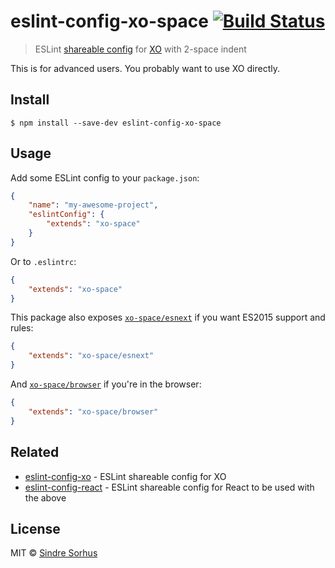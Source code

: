# eslint-config-xo-space [![Build Status](https://travis-ci.org/sindresorhus/eslint-config-xo-space.svg?branch=master)](https://travis-ci.org/sindresorhus/eslint-config-xo-space)

> ESLint [shareable config](http://eslint.org/docs/developer-guide/shareable-configs.html) for [XO](https://github.com/sindresorhus/xo) with 2-space indent

This is for advanced users. You probably want to use XO directly.


## Install

```
$ npm install --save-dev eslint-config-xo-space
```


## Usage

Add some ESLint config to your `package.json`:

```json
{
	"name": "my-awesome-project",
	"eslintConfig": {
		"extends": "xo-space"
	}
}
```

Or to `.eslintrc`:

```json
{
	"extends": "xo-space"
}
```

This package also exposes [`xo-space/esnext`](esnext.js) if you want ES2015 support and rules:

```json
{
	"extends": "xo-space/esnext"
}
```

And [`xo-space/browser`](browser.js) if you're in the browser:

```json
{
	"extends": "xo-space/browser"
}
```


## Related

- [eslint-config-xo](https://github.com/sindresorhus/eslint-config-xo) - ESLint shareable config for XO
- [eslint-config-react](https://github.com/sindresorhus/eslint-config-react) - ESLint shareable config for React to be used with the above


## License

MIT © [Sindre Sorhus](http://sindresorhus.com)
